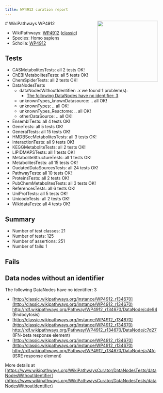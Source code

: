 ```yaml
---
title: WP4912 curation report
---
```


<img style="float: right; width: 200px" src="https://upload.wikimedia.org/wikipedia/commons/thumb/8/83/Wplogo_with_text_500.png/640px-Wplogo_with_text_500.png" />
# WikiPathways WP4912

* WikiPathways: [WP4912](https://wikipathways.org/pathways/WP4912) ([classic](https://classic.wikipathways.org/instance/WP4912))
* Species: Homo sapiens
* Scholia: [WP4912](https://scholia.toolforge.org/wikipathways/WP4912)
## Tests
* CASMetabolitesTests: all 2 tests OK!
* ChEBIMetabolitesTests: all 5 tests OK!
* ChemSpiderTests: all 2 tests OK!
* DataNodesTests
    * dataNodesWithoutIdentifier: .x we found 1 problem(s):
        * [The following DataNodes have no identifier: 3](#d2d32fa2)
    * unknownTypes_knownDatasource: .. all OK!
    * unknownTypes: .. all OK!
    * unknownTypes_Reactome: .. all OK!
    * otherDataSource: .. all OK!
* EnsemblTests: all 4 tests OK!
* GeneTests: all 5 tests OK!
* GeneralTests: all 15 tests OK!
* HMDBSecMetabolitesTests: all 3 tests OK!
* InteractionTests: all 9 tests OK!
* KEGGMetaboliteTests: all 2 tests OK!
* LIPIDMAPSTests: all 1 tests OK!
* MetaboliteStructureTests: all 1 tests OK!
* MetabolitesTests: all 15 tests OK!
* OudatedDataSourcesTests: all 24 tests OK!
* PathwayTests: all 10 tests OK!
* ProteinsTests: all 2 tests OK!
* PubChemMetabolitesTests: all 3 tests OK!
* ReferencesTests: all 6 tests OK!
* UniProtTests: all 5 tests OK!
* UnicodeTests: all 2 tests OK!
* WikidataTests: all 4 tests OK!


## Summary

* Number of test classes: 21
* Number of tests: 125
* Number of assertions: 251
* Number of fails: 1

## Fails

<a name="d2d32fa2" />

## Data nodes without an identifier

The following DataNodes have no identifier: 3

* [http://classic.wikipathways.org/instance/WP4912_r134670](http://classic.wikipathways.org/instance/WP4912_r134670) http://rdf.wikipathways.org/Pathway/WP4912_r134670/DataNode/cde94 (Endocytosis)
* [http://classic.wikipathways.org/instance/WP4912_r134670](http://classic.wikipathways.org/instance/WP4912_r134670) http://rdf.wikipathways.org/Pathway/WP4912_r134670/DataNode/c7d27 (IFN-beta
response element)
* [http://classic.wikipathways.org/instance/WP4912_r134670](http://classic.wikipathways.org/instance/WP4912_r134670) http://rdf.wikipathways.org/Pathway/WP4912_r134670/DataNode/a74fc (ISRE 
response element)


More details at [https://www.wikipathways.org/WikiPathwaysCurator/DataNodesTests/dataNodesWithoutIdentifier](https://www.wikipathways.org/WikiPathwaysCurator/DataNodesTests/dataNodesWithoutIdentifier)

